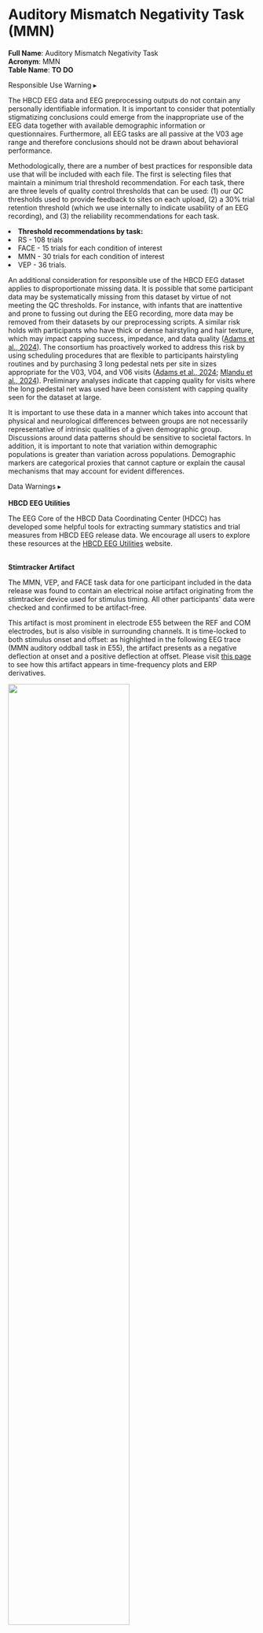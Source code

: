# Auditory Mismatch Negativity Task (MMN)

**Full Name**: Auditory Mismatch Negativity Task        
**Acronym**: MMN            
**Table Name**: **TO DO**     

<div id="alert" class="alert-banner" onclick="toggleCollapse(this)">
    <span class="emoji"><i class="fas fa-exclamation-circle"></i></span>
    <span class="text-with-link">
    <span class="text">Responsible Use Warning</span>
    <a class="anchor-link" href="#resp-use-warning" title="Copy link">
    <i class="fa-solid fa-link"></i>
    </a>
    </span>
  <span class="arrow">▸</span>
</div>
<div class="alert-collapsible-content">
<p>The HBCD EEG data and EEG preprocessing outputs do not contain any personally identifiable information. It is important to consider that potentially stigmatizing conclusions could emerge from the inappropriate use of the EEG data together with available demographic information or questionnaires. Furthermore, all EEG tasks are all passive at the V03 age range and therefore conclusions should not be drawn about behavioral performance.</p> 
<p>Methodologically, there are a number of best practices for responsible data use that will be included with each file. The first is selecting files that maintain a minimum trial threshold recommendation. For each task, there are three levels of quality control thresholds that can be used: (1) our QC thresholds used to provide feedback to sites on each upload, (2) a 30% trial retention threshold (which we use internally to indicate usability of an EEG recording), and (3) the reliability recommendations for each task.</p>
<p><li><b>Threshold recommendations by task:</b></li>
<li>RS - 108 trials</li>
<li>FACE - 15 trials for each condition of interest</li>
<li>MMN - 30 trials for each condition of interest</li>
<li>VEP - 36 trials.</li></p>
<p>An additional consideration for responsible use of the HBCD EEG dataset applies to disproportionate missing data. It is possible that some participant data may be systematically missing from this dataset by virtue of not meeting the QC thresholds. For instance, with infants that are inattentive and prone to fussing out during the EEG recording, more data may be removed from their datasets by our preprocessing scripts. A similar risk holds with participants  who have thick or dense hairstyling and hair texture, which may impact capping success, impedance, and data quality (<a href="https://doi.org/10.1038/s41539-024-00240-y">Adams et al., 2024</a>). The consortium has proactively worked to address this risk by using scheduling procedures that are flexible to participants hairstyling routines and by purchasing 3 long pedestal nets per site in sizes appropriate for the V03, V04, and V06 visits (<a href="https://doi.org/10.1038/s41539-024-00240-y">Adams et al., 2024</a>; <a href="https://doi.org/10.1016/j.dcn.2024.101396">Mlandu et al., 2024</a>). Preliminary analyses indicate that capping quality for visits where the long pedestal net was used have been consistent with capping quality seen for the dataset at large.</p>
<p>It is important to use these data in a manner which takes into account that physical and neurological differences between groups are not necessarily representative of intrinsic qualities of a given demographic  group. Discussions around data patterns should be sensitive to societal factors. In addition, it is important to note that variation within demographic populations is greater than variation across populations. Demographic markers are categorical proxies that cannot capture or explain the causal mechanisms that may account for evident differences.</p>
</div>

<div id="warning" class="warning-banner" onclick="toggleCollapse(this)">
  <span class="emoji"><i class="fas fa-exclamation-triangle"></i></span>
  <span class="text-with-link">
  <span class="text">Data Warnings</span>
  <a class="anchor-link" href="#data-warning" title="Copy link">
  <i class="fa-solid fa-link"></i>
  </a>
  </span>
  <span class="arrow">▸</span>
</div>
<div class="warning-collapsible-content">
<br>
<b>HBCD EEG Utilities</b>
<p>The EEG Core of the HBCD Data Coordinating Center (HDCC) has developed some helpful tools for extracting summary statistics and trial measures from HBCD EEG release data. We encourage all users to explore these resources at the <a href="https://hbcd-eeg-utilities.readthedocs.io/">HBCD EEG Utilities</a> website.</p>
<br>
<b>Stimtracker Artifact</b>
<p>The MMN, VEP, and FACE task data for one participant included in the data release was found to contain an electrical noise artifact originating from the stimtracker device used for stimulus timing. All other participants' data were checked and confirmed to be artifact-free.</p> 
<p>This artifact is most prominent in electrode E55 between the REF and COM electrodes, but is also visible in surrounding channels. It is time-locked to both stimulus onset and offset: as highlighted in the following EEG trace (MMN auditory oddball task in E55), the artifact presents as a negative deflection at onset and a positive deflection at offset. Please visit <a href="artifacts" target="_blank">this page</a> to see how this artifact appears in time-frequency plots and ERP derivatives.</p>
<img src="../images/Fig1.png" width="70%" height="auto" class="center">
<p>The EEG workgroup is currently developing a method of ICA correction to remove this artifact. In the meantime, <strong>it is recommended to exclude the MMN, VEP, and FACE tasks for this participant from analyses</strong>. The affected subject is flagged on the <a href="../../../data_access/lasso" target="_blank">Lasso platform</a>.</p>
</div>

The Auditory Mismatch Negativity (MMN) Task (v.11.29.23) is designed to assess early speech sound processing in infants, incorporating rigorous quality control procedures to ensure data integrity and reliability. This task measures auditory evoked potentials and examines neural habituation and dishabituation by capturing differential responses to standard and deviant stimuli.

The resulting MMN difference wave, also known as the Mismatch Response (MMR), reflects auditory discrimination and the amplitude/latency has been associated with a range of developmental outcomes, including language ability ([Choudhury & Benasich, 2011](https://doi.org/10.1016/j.clinph.2010.05.035)), temperament and personality traits ([Gurrera et al., 2001](https://doi.org/10.1016/S0006-3223(00)01067-2); [Marshall et al., 2009](https://doi.org/10.1111/j.1467-7687.2008.00808.x)), internalizing problems ([Reeb-Sutherland et al., 2009](https://doi.org/10.1111/j.1469-7610.2009.02170.x)), externalizing and attention problems ([Gumenyuk et al., 2005](https://doi.org/10.1016/j.neulet.2004.10.081)), as well as neurodevelopmental conditions such as autism ([Lepistö et al., 2005](https://doi.org/10.1016/j.brainres.2005.10.052); [Schwartz et al., 2018](https://doi.org/10.1016/j.neubiorev.2018.01.008)) and reading difficulties/dyslexia ([Leppänen et al., 2010](https://doi.org/10.1016/j.cortex.2010.06.003); [Norton et al., 2021](https://doi.org/10.3389/fnhum.2021.624617)).

## Task Details

<p>
<div id="demo-fyi" class="notification-banner" onclick="toggleCollapse(this)">
  <span class="emoji"><i class="fa-regular fa-lightbulb"></i></span>
    <span class="text">See the <a href="..">EEG Overview</a> for a summary of EEG protocols, quality control information, etc.</span>
</div>
</p>

Standard ("ba") and deviant ("da") auditory stimuli are presented while a video is played on an iPad to serve as a visual distractor (brightness set to maximum, in airplane mode, and unplugged). The task may be paused if breaks are needed. The `.wav` files for the auditory stimuli are 196 ms long for the “ba” stimulus and 198 ms long for the “da” stimulus.

<ul>
<strong>Trial Count:</strong>
<li>Standard condition: 569</li>
<li>Deviant condition: 98 </li>
<li>Total: 667</li>
</ul>

<ul>
<strong>Timing Details:</strong>
<li>Stimulus duration: 200 ms</li>
<li>InterStimulus interval: 820 ms (V03), 600 ms (V04/V06)</li>
<li>Total trial length: 1020 ms (V03), 800 ms (V04/V06)</li>
</ul>

A schematic of the trial progression for Visit 3 is below. See [HBCD Study Protocols - EEG](https://hbcdstudy.org/wp-content/uploads/2023/06/EEG-Parameters.pdf) for additional details.
<img src="../images/MMN.png" width="100%" height="auto" class="center">

## Resources
- [HBCD EEG Utilities](https://hbcd-eeg-utilities.readthedocs.io/)
- [HBCD E-Prime Task Manual](https://docs.google.com/document/d/1PghQQpLbxjQavtVlHyIz7JVJxlyKcC4Do8z8j7srdaI/edit?usp=sharing)
- [HBCD EEG Acquisition Protocol](https://zenodo.org/records/14795030)


## References
<div class="references">
    <p>Choudhury, N., & Benasich, A. A. (2011). Maturation of auditory evoked potentials from 6 to 48 months: Prediction to 3 and 4 year language and cognitive abilities. <i>Clinical Neurophysiology</i>, 122(2), 320–338. <a href="https://doi.org/10.1016/j.clinph.2010.05.035" target="_blank">https://doi.org/10.1016/j.clinph.2010.05.035</a></p>
    <p>Fox, N. A., Pérez-Edgar, K., Morales, S., Brito, N. H., Campbell, A. M., Cavanagh, J. F., Gabard-Durnam, L. J., Hudac, C. M., Key, A. P., Larson-Prior, L. J., Pedapati, E. V., Norton, E. S., Reetzke, R., Roberts, T. P., Rutter, T. M., Scott, L. S., Shuffrey, L. C., Antúnez, M., Boylan, M. R., … Yoder, L. (2024). The development and structure of the Healthy Brain and Child Development (HBCD) study EEG Protocol. <i>Developmental Cognitive Neuroscience</i>, 69, 101447. <a href="https://doi.org/10.1016/j.dcn.2024.101447" target="_blank">https://doi.org/10.1016/j.dcn.2024.101447</a></p> 
    <p>Gumenyuk, V., Korzyukov, O., Escera, C., Hämäläinen, M., Huotilainen, M., Häyrinen, T., Oksanen, H., Näätänen, R., Von Wendt, L., & Alho, K. (2005). Electrophysiological evidence of enhanced distractibility in ADHD children. <i>Neuroscience Letters</i>, 374(3), 212–217. <a href="https://doi.org/10.1016/j.neulet.2004.10.081" target="_blank">https://doi.org/10.1016/j.neulet.2004.10.081</a></p>  
    <p>Gurrera, R. J., O’Donnell, B. F., Nestor, P. G., Gainski, J., & McCarley, R. W. (2001). The P3 auditory event–related brain potential indexes major personality traits. <i>Biological Psychiatry</i>, 49(11), 922–929. <a href="https://doi.org/10.1016/S0006-3223(00)01067-2" target="_blank">https://doi.org/10.1016/S0006-3223(00)01067-2</a></p> 
    <p>Lachmann, T., Berti, S., Kujala, T., & Schröger, E. (2005). Diagnostic subgroups of developmental dyslexia have different deficits in neural processing of tones and phonemes. <i>International Journal of Psychophysiology</i>, 55(2), 105–120. <a href="https://doi.org/10.1016/j.ijpsycho.2004.11.005" target="_blank">https://doi.org/10.1016/j.ijpsycho.2004.11.005</a></p>  
    <p>Lepistö, T., Kujala, T., Vanhala, R., Alku, P., Huotilainen, M., & Näätänen, R. (2005). The discrimination of and orienting to speech and non-speech sounds in children with autism. <i>Brain Research</i>, 1066(1–2), 147–157. <a href="https://doi.org/10.1016/j.brainres.2005.10.052" target="_blank">https://doi.org/10.1016/j.brainres.2005.10.052</a></p>  
    <p>Leppänen, P. H. T., Hämäläinen, J. A., Salminen, H. K., Eklund, K. M., Guttorm, T. K., Lohvansuu, K., Puolakanaho, A., & Lyytinen, H. (2010). Newborn brain event-related potentials revealing atypical processing of sound frequency and the subsequent association with later literacy skills in children with familial dyslexia. <i>Cortex</i>, 46(10), 1362–1376. <a href="https://doi.org/10.1016/j.cortex.2010.06.003" target="_blank">https://doi.org/10.1016/j.cortex.2010.06.003</a></p>
    <p>Marshall, P. J., Reeb, B. C., & Fox, N. A. (2009). Electrophysiological responses to auditory novelty in temperamentally different 9-month-old infants. <i>Developmental Science</i>, 12(4), 568–582. <a href="https://doi.org/10.1111/j.1467-7687.2008.00808.x" target="_blank">https://doi.org/10.1111/j.1467-7687.2008.00808.x</a></p>
    <p>Morr, M. L., Shafer, V. L., Kreuzer, J. A., & Kurtzberg, D. (2002). Maturation of mismatch negativity in typically developing infants and preschool children. <i>Ear and Hearing</i>, 23(2), 118–136. <a href="https://doi.org/10.1097/00003446-200204000-00005" target="_blank">https://doi.org/10.1097/00003446-200204000-00005</a></p>  
    <p>Norton, E. S., Beach, S. D., Eddy, M. D., McWeeny, S., Ozernov-Palchik, O., Gaab, N., & Gabrieli, J. D. E. (2021). ERP mismatch negativity amplitude and asymmetry reflect phonological and rapid automatized naming skills in English-speaking kindergartners. <i>Frontiers in Human Neuroscience</i>, 15, 624617. <a href="https://doi.org/10.3389/fnhum.2021.624617" target="_blank">https://doi.org/10.3389/fnhum.2021.624617</a></p>  
    <p>Reeb-Sutherland, B. C., Vanderwert, R. E., Degnan, K. A., Marshall, P. J., Pérez-Edgar, K., Chronis-Tuscano, A., Pine, D. S., & Fox, N. A. (2009). Attention to novelty in behaviorally inhibited adolescents moderates risk for anxiety. <i>Journal of Child Psychology and Psychiatry</i>, 50(11), 1365–1372. <a href="https://doi.org/10.1111/j.1469-7610.2009.02170.x" target="_blank">https://doi.org/10.1111/j.1469-7610.2009.02170.x</a></p>  
    <p>Schwartz, S., Shinn-Cunningham, B., & Tager-Flusberg, H. (2018). Meta-analysis and systematic review of the literature characterizing auditory mismatch negativity in individuals with autism. <i>Neuroscience and Biobehavioral Reviews</i>, 87, 106–117. <a href="https://doi.org/10.1016/j.neubiorev.2018.01.008" target="_blank">https://doi.org/10.1016/j.neubiorev.2018.01.008</a></p> 
</div>
<br>

